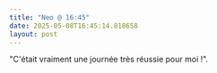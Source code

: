 ```yaml
---
title: "Neo @ 16:45"
date: 2025-05-08T16:45:14.818658
layout: post
---
```


"C'était vraiment une journée très réussie pour moi !".